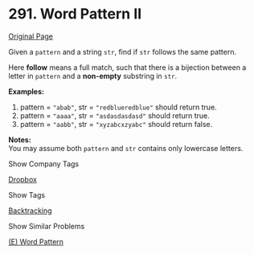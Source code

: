 # 291. Word Pattern II

[Original Page](https://leetcode.com/problems/word-pattern-ii/)

Given a `pattern` and a string `str`, find if `str` follows the same pattern.

Here **follow** means a full match, such that there is a bijection between a letter in `pattern` and a **non-empty** substring in `str`.

**Examples:**  

1.  pattern = `"abab"`, str = `"redblueredblue"` should return true.
2.  pattern = `"aaaa"`, str = `"asdasdasdasd"` should return true.
3.  pattern = `"aabb"`, str = `"xyzabcxzyabc"` should return false.

**Notes:**  
You may assume both `pattern` and `str` contains only lowercase letters.

<div>

<div id="company_tags" class="btn btn-xs btn-warning">Show Company Tags</div>

<span class="hidebutton">[Dropbox](/company/dropbox/)</span></div>

<div>

<div id="tags" class="btn btn-xs btn-warning">Show Tags</div>

<span class="hidebutton">[Backtracking](/tag/backtracking/)</span></div>

<div>

<div id="similar" class="btn btn-xs btn-warning">Show Similar Problems</div>

<span class="hidebutton">[(E) Word Pattern](/problems/word-pattern/)</span></div>